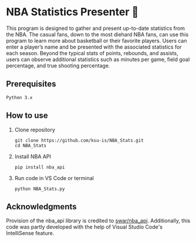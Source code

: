 # NBA Statistics Presenter 🏀

 This program is designed to gather and present up-to-date statistics from the NBA. The casual fans, down to the most diehard NBA fans, can use this program to learn more about basketball or their favorite players. Users can enter a player’s name and be presented with the associated statistics for each season. Beyond the typical stats of points, rebounds, and assists, users can observe additional statistics such as minutes per game, field goal percentage, and true shooting percentage.

## Prerequisites
```
Python 3.x
```

## How to use
1. Clone repository
   ```
   git clone https://github.com/ksu-is/NBA_Stats.git
   cd NBA_Stats
   ```  
2. Install NBA API
   ```
   pip install nba_api
   ```
3. Run code in VS Code or terminal
   ```
   python NBA_Stats.py
   ```
## Acknowledgments
Provision of the nba_api library is credited to [swar/nba_api](https://github.com/swar/nba_api). Additionally, this code was partly developed with the help of Visual Studio Code's IntelliSense feature.


